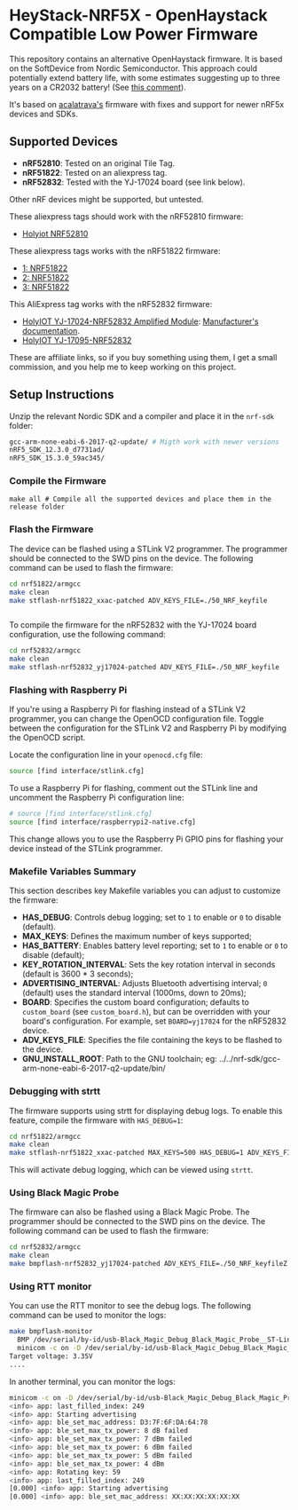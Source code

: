 # HeyStack-NRF5X - OpenHaystack Compatible Low Power Firmware

This repository contains an alternative OpenHaystack firmware. It is based on the SoftDevice from Nordic Semiconductor. This approach could potentially extend battery life, with some estimates suggesting up to three years on a CR2032 battery! (See [this comment](https://github.com/seemoo-lab/openhaystack/issues/57#issuecomment-841642356)).

It's based on [acalatrava's](https://raw.githubusercontent.com/acalatrava/openhaystack-firmware/main/README.md) firmware with fixes
and support for newer nRF5x devices and SDKs.

## Supported Devices

- **nRF52810**: Tested on an original Tile Tag.
- **nRF51822**: Tested on an aliexpress tag.
- **nRF52832**: Tested with the YJ-17024 board (see link below).

Other nRF devices might be supported, but untested.

These aliexpress tags should work with the nRF52810 firmware:

- [Holyiot NRF52810](https://s.click.aliexpress.com/e/_DdDyDp9)

These aliexpress tags works with the nRF51822 firmware:

- [1: NRF51822](https://s.click.aliexpress.com/e/_De2JHyL)
- [2: NRF51822](https://s.click.aliexpress.com/e/_DdkWkyJ)
- [3: NRF51822](https://s.click.aliexpress.com/e/_DBp4icn)

This AliExpress tag works with the nRF52832 firmware:

- [HolyIOT YJ-17024-NRF52832 Amplified Module](https://s.click.aliexpress.com/e/_DlpmE0n): [Manufacturer's documentation](http://www.holyiot.com/eacp_view.asp?id=299).
- [HolyIOT YJ-17095-NRF52832](https://s.click.aliexpress.com/e/_DCkw8LV)

These are affiliate links, so if you buy something using them, I get a small commission, and you help me to keep working on this project.

## Setup Instructions

Unzip the relevant Nordic SDK and a compiler and place it in the `nrf-sdk` folder:

```bash
gcc-arm-none-eabi-6-2017-q2-update/ # Migth work with newer versions
nRF5_SDK_12.3.0_d7731ad/
nRF5_SDK_15.3.0_59ac345/
```

### Compile the Firmware

```
make all # Compile all the supported devices and place them in the release folder
```

### Flash the Firmware

The device can be flashed using a STLink V2 programmer. The programmer should be connected to the SWD pins on the device. The following command can be used to flash the firmware:

```bash
cd nrf51822/armgcc
make clean
make stflash-nrf51822_xxac-patched ADV_KEYS_FILE=./50_NRF_keyfile
```

```bash
```

To compile the firmware for the nRF52832 with the YJ-17024 board configuration, use the following command:

```bash
cd nrf52832/armgcc
make clean
make stflash-nrf52832_yj17024-patched ADV_KEYS_FILE=./50_NRF_keyfile
```

### Flashing with Raspberry Pi

If you're using a Raspberry Pi for flashing instead of a STLink V2 programmer, you can change the OpenOCD configuration file. Toggle between the configuration for the STLink V2 and Raspberry Pi by modifying the OpenOCD script.

Locate the configuration line in your `openocd.cfg` file:

```bash
source [find interface/stlink.cfg]
```

To use a Raspberry Pi for flashing, comment out the STLink line and uncomment the Raspberry Pi configuration line:

```bash
# source [find interface/stlink.cfg]
source [find interface/raspberrypi2-native.cfg]
```

This change allows you to use the Raspberry Pi GPIO pins for flashing your device instead of the STLink programmer.

### Makefile Variables Summary

This section describes key Makefile variables you can adjust to customize the firmware:


- **HAS_DEBUG**: Controls debug logging; set to `1` to enable or `0` to disable (default).
- **MAX_KEYS**: Defines the maximum number of keys supported;
- **HAS_BATTERY**: Enables battery level reporting; set to `1` to enable or `0` to disable (default);
- **KEY_ROTATION_INTERVAL**: Sets the key rotation interval in seconds (default is 3600 * 3 seconds);
- **ADVERTISING_INTERVAL**: Adjusts Bluetooth advertising interval; `0` (default) uses the standard interval (1000ms, down to 20ms);
- **BOARD**: Specifies the custom board configuration; defaults to `custom_board` (see `custom_board.h`), but can be overridden with your board's configuration. For example, set `BOARD=yj17024` for the nRF52832 device.
- **ADV_KEYS_FILE**: Specifies the file containing the keys to be flashed to the device.
- **GNU_INSTALL_ROOT**: Path to the GNU toolchain; eg: ../../nrf-sdk/gcc-arm-none-eabi-6-2017-q2-update/bin/

### Debugging with strtt

The firmware supports using strtt for displaying debug logs. To enable this feature, compile the firmware with `HAS_DEBUG=1`:

```bash
cd nrf51822/armgcc
make clean
make stflash-nrf51822_xxac-patched MAX_KEYS=500 HAS_DEBUG=1 ADV_KEYS_FILE=./50_NRF_keyfile
```

This will activate debug logging, which can be viewed using `strtt`.

### Using Black Magic Probe

The firmware can also be flashed using a Black Magic Probe. The programmer should be connected to the SWD pins on the device. The following command can be used to flash the firmware:

```bash
cd nrf52832/armgcc
make clean
make bmpflash-nrf52832_yj17024-patched ADV_KEYS_FILE=./50_NRF_keyfileZ
```

### Using RTT monitor

You can use the RTT monitor to see the debug logs. The following command can be used to monitor the logs:

```bash
make bmpflash-monitor
  BMP /dev/serial/by-id/usb-Black_Magic_Debug_Black_Magic_Probe__ST-Link_v2__v1.10.0-1151-g3fe0bc5a-XXXXXXXX-if00 (monitor)
  minicom -c on -D /dev/serial/by-id/usb-Black_Magic_Debug_Black_Magic_Probe__ST-Link_v2__v1.10.0-1151-g3fe0bc5a-XXXXXXXX-if02
Target voltage: 3.35V
....
```

In another terminal, you can monitor the logs:

```bash
minicom -c on -D /dev/serial/by-id/usb-Black_Magic_Debug_Black_Magic_Probe__ST-Link_v2__v1.10.0-1151-g3fe0bc5a-XXXXXXXX-if02
<info> app: last_filled_index: 249
<info> app: Starting advertising
<info> app: ble_set_mac_address: D3:7F:6F:DA:64:78
<info> app: ble_set_max_tx_power: 8 dB failed
<info> app: ble_set_max_tx_power: 7 dBm failed
<info> app: ble_set_max_tx_power: 6 dBm failed
<info> app: ble_set_max_tx_power: 5 dBm failed
<info> app: ble_set_max_tx_power: 4 dBm
<info> app: Rotating key: 59
<info> app: last_filled_index: 249
[0.000] <info> app: Starting advertising
[0.000] <info> app: ble_set_mac_address: XX:XX:XX:XX:XX:XX
```
